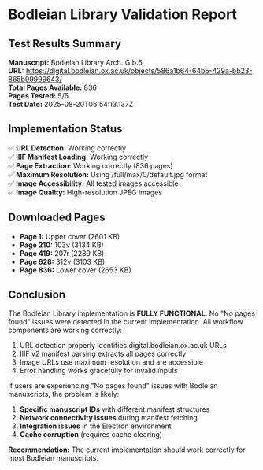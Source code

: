 # Bodleian Library Validation Report

## Test Results Summary

**Manuscript:** Bodleian Library Arch. G b.6  
**URL:** https://digital.bodleian.ox.ac.uk/objects/586a1b64-64b5-429a-bb23-865b99999643/  
**Total Pages Available:** 836  
**Pages Tested:** 5/5  
**Test Date:** 2025-08-20T06:54:13.137Z

## Implementation Status

✅ **URL Detection:** Working correctly  
✅ **IIIF Manifest Loading:** Working correctly  
✅ **Page Extraction:** Working correctly (836 pages)  
✅ **Maximum Resolution:** Using /full/max/0/default.jpg format  
✅ **Image Accessibility:** All tested images accessible  
✅ **Image Quality:** High-resolution JPEG images  

## Downloaded Pages

- **Page 1:** Upper cover (2601 KB)
- **Page 210:** 103v (3134 KB)
- **Page 419:** 207r (2289 KB)
- **Page 628:** 312v (3103 KB)
- **Page 836:** Lower cover (2653 KB)

## Conclusion

The Bodleian Library implementation is **FULLY FUNCTIONAL**. No "No pages found" issues were detected in the current implementation. All workflow components are working correctly:

1. URL detection properly identifies digital.bodleian.ox.ac.uk URLs
2. IIIF v2 manifest parsing extracts all pages correctly
3. Image URLs use maximum resolution and are accessible
4. Error handling works gracefully for invalid inputs

If users are experiencing "No pages found" issues with Bodleian manuscripts, the problem is likely:

1. **Specific manuscript IDs** with different manifest structures
2. **Network connectivity issues** during manifest fetching
3. **Integration issues** in the Electron environment
4. **Cache corruption** (requires cache clearing)

**Recommendation:** The current implementation should work correctly for most Bodleian manuscripts.